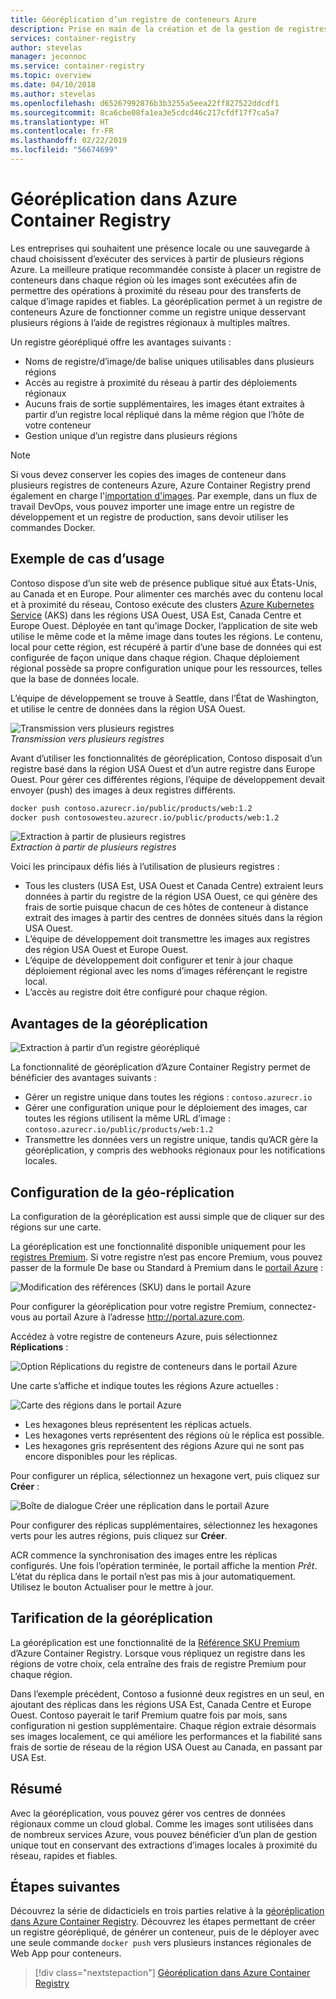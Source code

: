 ```yaml
---
title: Géoréplication d’un registre de conteneurs Azure
description: Prise en main de la création et de la gestion de registres de conteneurs Azure géorépliqués.
services: container-registry
author: stevelas
manager: jeconnoc
ms.service: container-registry
ms.topic: overview
ms.date: 04/10/2018
ms.author: stevelas
ms.openlocfilehash: d65267992876b3b3255a5eea22ff827522ddcdf1
ms.sourcegitcommit: 8ca6cbe08fa1ea3e5cdcd46c217cfdf17f7ca5a7
ms.translationtype: HT
ms.contentlocale: fr-FR
ms.lasthandoff: 02/22/2019
ms.locfileid: "56674699"
---
```

# <a name="geo-replication-in-azure-container-registry"></a>Géoréplication dans Azure Container Registry

Les entreprises qui souhaitent une présence locale ou une sauvegarde à chaud choisissent d’exécuter des services à partir de plusieurs régions Azure. La meilleure pratique recommandée consiste à placer un registre de conteneurs dans chaque région où les images sont exécutées afin de permettre des opérations à proximité du réseau pour des transferts de calque d’image rapides et fiables. La géoréplication permet à un registre de conteneurs Azure de fonctionner comme un registre unique desservant plusieurs régions à l’aide de registres régionaux à multiples maîtres.

Un registre géorépliqué offre les avantages suivants :

* Noms de registre/d’image/de balise uniques utilisables dans plusieurs régions
* Accès au registre à proximité du réseau à partir des déploiements régionaux
* Aucuns frais de sortie supplémentaires, les images étant extraites à partir d’un registre local répliqué dans la même région que l’hôte de votre conteneur
* Gestion unique d’un registre dans plusieurs régions

> [!NOTE]
> Si vous devez conserver les copies des images de conteneur dans plusieurs registres de conteneurs Azure, Azure Container Registry prend également en charge l'[importation d'images](container-registry-import-images.md). Par exemple, dans un flux de travail DevOps, vous pouvez importer une image entre un registre de développement et un registre de production, sans devoir utiliser les commandes Docker.
>

## <a name="example-use-case"></a>Exemple de cas d’usage
Contoso dispose d’un site web de présence publique situé aux États-Unis, au Canada et en Europe. Pour alimenter ces marchés avec du contenu local et à proximité du réseau, Contoso exécute des clusters [Azure Kubernetes Service](/azure/aks/) (AKS) dans les régions USA Ouest, USA Est, Canada Centre et Europe Ouest. Déployée en tant qu’image Docker, l’application de site web utilise le même code et la même image dans toutes les régions. Le contenu, local pour cette région, est récupéré à partir d’une base de données qui est configurée de façon unique dans chaque région. Chaque déploiement régional possède sa propre configuration unique pour les ressources, telles que la base de données locale.

L’équipe de développement se trouve à Seattle, dans l’État de Washington, et utilise le centre de données dans la région USA Ouest.

![Transmission vers plusieurs registres](media/container-registry-geo-replication/before-geo-replicate.png)<br />*Transmission vers plusieurs registres*

Avant d’utiliser les fonctionnalités de géoréplication, Contoso disposait d’un registre basé dans la région USA Ouest et d’un autre registre dans Europe Ouest. Pour gérer ces différentes régions, l’équipe de développement devait envoyer (push) des images à deux registres différents.

```bash
docker push contoso.azurecr.io/public/products/web:1.2
docker push contosowesteu.azurecr.io/public/products/web:1.2
```
![Extraction à partir de plusieurs registres](media/container-registry-geo-replication/before-geo-replicate-pull.png)<br />*Extraction à partir de plusieurs registres*

Voici les principaux défis liés à l’utilisation de plusieurs registres :

* Tous les clusters (USA Est, USA Ouest et Canada Centre) extraient leurs données à partir du registre de la région USA Ouest, ce qui génère des frais de sortie puisque chacun de ces hôtes de conteneur à distance extrait des images à partir des centres de données situés dans la région USA Ouest.
* L’équipe de développement doit transmettre les images aux registres des région USA Ouest et Europe Ouest.
* L’équipe de développement doit configurer et tenir à jour chaque déploiement régional avec les noms d’images référençant le registre local.
* L’accès au registre doit être configuré pour chaque région.

## <a name="benefits-of-geo-replication"></a>Avantages de la géoréplication

![Extraction à partir d’un registre géorépliqué](media/container-registry-geo-replication/after-geo-replicate-pull.png)

La fonctionnalité de géoréplication d’Azure Container Registry permet de bénéficier des avantages suivants :

* Gérer un registre unique dans toutes les régions : `contoso.azurecr.io`
* Gérer une configuration unique pour le déploiement des images, car toutes les régions utilisent la même URL d’image : `contoso.azurecr.io/public/products/web:1.2`
* Transmettre les données vers un registre unique, tandis qu’ACR gère la géoréplication, y compris des webhooks régionaux pour les notifications locales.

## <a name="configure-geo-replication"></a>Configuration de la géo-réplication
La configuration de la géoréplication est aussi simple que de cliquer sur des régions sur une carte.

La géoréplication est une fonctionnalité disponible uniquement pour les [registres Premium](container-registry-skus.md). Si votre registre n’est pas encore Premium, vous pouvez passer de la formule De base ou Standard à Premium dans le [portail Azure](https://portal.azure.com) :

![Modification des références (SKU) dans le portail Azure](media/container-registry-skus/update-registry-sku.png)

Pour configurer la géoréplication pour votre registre Premium, connectez-vous au portail Azure à l’adresse http://portal.azure.com.

Accédez à votre registre de conteneurs Azure, puis sélectionnez **Réplications** :

![Option Réplications du registre de conteneurs dans le portail Azure](media/container-registry-geo-replication/registry-services.png)

Une carte s’affiche et indique toutes les régions Azure actuelles :

 ![Carte des régions dans le portail Azure](media/container-registry-geo-replication/registry-geo-map.png)

* Les hexagones bleus représentent les réplicas actuels.
* Les hexagones verts représentent des régions où le réplica est possible.
* Les hexagones gris représentent des régions Azure qui ne sont pas encore disponibles pour les réplicas.

Pour configurer un réplica, sélectionnez un hexagone vert, puis cliquez sur **Créer** :

 ![Boîte de dialogue Créer une réplication dans le portail Azure](media/container-registry-geo-replication/create-replication.png)

Pour configurer des réplicas supplémentaires, sélectionnez les hexagones verts pour les autres régions, puis cliquez sur **Créer**.

ACR commence la synchronisation des images entre les réplicas configurés. Une fois l’opération terminée, le portail affiche la mention *Prêt*. L’état du réplica dans le portail n’est pas mis à jour automatiquement. Utilisez le bouton Actualiser pour le mettre à jour.

## <a name="geo-replication-pricing"></a>Tarification de la géoréplication

La géoréplication est une fonctionnalité de la [Référence SKU Premium](container-registry-skus.md) d’Azure Container Registry. Lorsque vous répliquez un registre dans les régions de votre choix, cela entraîne des frais de registre Premium pour chaque région.

Dans l’exemple précédent, Contoso a fusionné deux registres en un seul, en ajoutant des réplicas dans les régions USA Est, Canada Centre et Europe Ouest. Contoso payerait le tarif Premium quatre fois par mois, sans configuration ni gestion supplémentaire. Chaque région extraie désormais ses images localement, ce qui améliore les performances et la fiabilité sans frais de sortie de réseau de la région USA Ouest au Canada, en passant par USA Est.

## <a name="summary"></a>Résumé

Avec la géoréplication, vous pouvez gérer vos centres de données régionaux comme un cloud global. Comme les images sont utilisées dans de nombreux services Azure, vous pouvez bénéficier d’un plan de gestion unique tout en conservant des extractions d’images locales à proximité du réseau, rapides et fiables.

## <a name="next-steps"></a>Étapes suivantes

Découvrez la série de didacticiels en trois parties relative à la [géoréplication dans Azure Container Registry](container-registry-tutorial-prepare-registry.md). Découvrez les étapes permettant de créer un registre géorépliqué, de générer un conteneur, puis de le déployer avec une seule commande `docker push` vers plusieurs instances régionales de Web App pour conteneurs.

> [!div class="nextstepaction"]
> [Géoréplication dans Azure Container Registry](container-registry-tutorial-prepare-registry.md)
